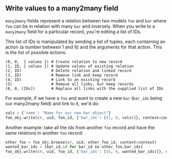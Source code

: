 Write values to a many2many field
---

`many2many` fields represent a relation between two models `foo` and `bar` where `foo` can be in
relation with many `bar` and inversely. When you write to a `many2many` field for a particular
record, you're editing a list of IDs.

This list of IDs is manipulated by sending a list of tuples, each containing an action (a number
between 1 and 6) and the arguments for that action. This is the list of possible actions:

    (0, 0,  { values }) # Create relation to new record
    (1, ID, { values }) # Update values of existing relation
    (2, ID)             # Delete relation and linked record
    (3, ID)             # Remove link and keep record
    (4, ID)             # Link to an existing record
    (5)                 # Remove all links, but keep records
    (6, 0, [IDs])       # Replace all links with the supplied list of IDs

For example, if we have a `foo` and want to create a new `bar` (`bar_ids` being our many2many field)
and link to it, we'd do:

```python
vals = {'name': "Name for our new bar object"}
foo_obj.write(cr, uid, foo_id, {'bar_ids': [(1, 0, vals)]}, context=context)
```

Another example: take all the ids from another `foo` record and have the same relations in another
`foo` record:

```python
other_foo = foo_obj.browse(cr, uid, other_foo_id, context=context)
wanted_bar_ids = [bar_id.id for bar_id in other_foo.bar_ids]
foo_obj.write(cr, uid, foo_id, {'bar_ids': [(6, 0, wanted_bar_ids)]}, context=context)
```

